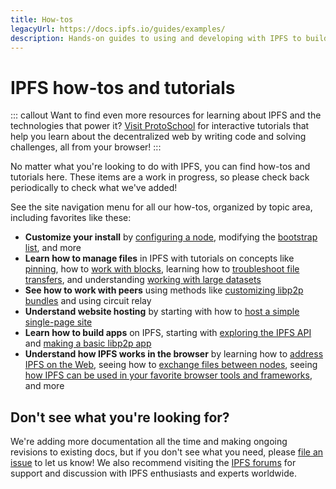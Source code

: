 ```yaml
---
title: How-tos
legacyUrl: https://docs.ipfs.io/guides/examples/
description: Hands-on guides to using and developing with IPFS to build decentralized web apps and services.
---
```


# IPFS how-tos and tutorials

::: callout
Want to find even more resources for learning about IPFS and the technologies that power it? [Visit ProtoSchool](https://proto.school) for interactive tutorials that help you learn about the decentralized web by writing code and solving challenges, all from your browser!
:::

No matter what you're looking to do with IPFS, you can find how-tos and tutorials here. These items are a work in progress, so please check back periodically to check what we've added!

See the site navigation menu for all our how-tos, organized by topic area, including favorites like these:

- **Customize your install** by [configuring a node](configure-node.md), modifying the [bootstrap list](modify-bootstrap-list.md), and more
- **Learn how to manage files** in IPFS with tutorials on concepts like [pinning](pin-files.md), how to [work with blocks](work-with-blocks.md), learning how to [troubleshoot file transfers](https://github.com/ipfs/go-ipfs/blob/master/docs/file-transfer.md), and understanding [working with large datasets](https://github.com/ipfs/archives/tree/master/tutorials/replicating-large-datasets)
- **See how to work with peers** using methods like [customizing libp2p bundles](https://github.com/ipfs/js-ipfs/tree/master/examples/custom-libp2p) and using circuit relay
- **Understand website hosting** by starting with how to [host a simple single-page site](websites-on-ipfs/single-page-website.md)
- **Learn how to build apps** on IPFS, starting with [exploring the IPFS API](https://github.com/ipfs/camp/tree/master/CORE_AND_ELECTIVE_COURSES/CORE_COURSE_C) and [making a basic libp2p app](https://github.com/ipfs/camp/tree/master/CORE_AND_ELECTIVE_COURSES/CORE_COURSE_B)
- **Understand how IPFS works in the browser** by learning how to [address IPFS on the Web](address-ipfs-on-web.md), seeing how to [exchange files between nodes](https://github.com/ipfs/js-ipfs/tree/master/examples/browser-exchange-files), seeing [how IPFS can be used in your favorite browser tools and frameworks](browser-tools-frameworks.md), and more

## Don't see what you're looking for?

We're adding more documentation all the time and making ongoing revisions to existing docs, but if you don't see what you need, please [file an issue](https://github.com/ipfs/ipfs-docs/issues/new?assignees=&labels=OKR+3%3A+Content+Improvement%2C+docs-ipfs&template=content-request.md&title=%5BCONTENT+REQUEST%5D+%28add+your+title+here%21%29) to let us know! We also recommend visiting the [IPFS forums](https://discuss.ipfs.io/) for support and discussion with IPFS enthusiasts and experts worldwide.
